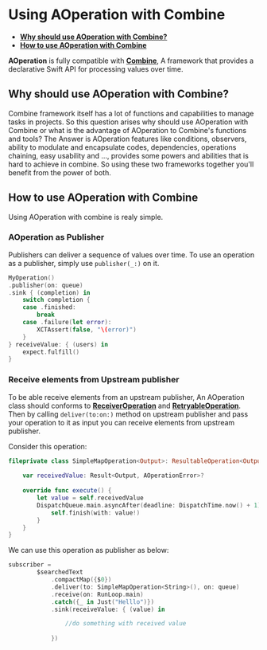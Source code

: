 # Using AOperation with Combine

* **[Why should use AOperation with Combine?](#why-should-use-aoperation-with-combine?)**
* **[How to use AOperation with Combine](#how-to-use-aoperation-with-combine)**


**AOperation** is fully compatible with **[Combine](https://developer.apple.com/documentation/combine)**, A framework that provides a declarative Swift API for processing values over time.

## Why should use AOperation with Combine?

Combine framework itself has a lot of functions and capabilities to manage tasks in projects.
So this question arises why should use AOperation with Combine or what is the advantage of AOperation to Combine's functions and tools?
The Answer is AOperation features like conditions, observers, ability to modulate and encapsulate codes, dependencies, operations chaining, easy usability and ..., provides some powers and abilities that is hard to achieve in combine. So using these two frameworks together you'll benefit from the power of both.

## How to use AOperation with Combine

Using AOperation with combine is realy simple.

### AOperation as Publisher

Publishers can deliver a sequence of values over time. To use an operation as a publisher, simply use `publisher(_:)` on it.

```swift
MyOperation()
.publisher(on: queue)
.sink { (completion) in
	switch completion {
	case .finished:
		break
	case .failure(let error):
		XCTAssert(false, "\(error)")
	}
} receiveValue: { (users) in
	expect.fulfill()
}

```
### Receive elements from Upstream publisher
To be able receive elements from an upstream publisher, An AOperation class should conforms to **[ReceiverOperation](./Deliver-to-operation.md)** and **[RetryableOperation](./Retrying-an-operation-if-it-fails.md)**.
Then by calling `deliver(to:on:)` method on upstream publisher and pass your operation to it as input you can receive elements from upstream publisher.

Consider this operation:

```swift
fileprivate class SimpleMapOperation<Output>: ResultableOperation<Output>, ReceiverOperation {
	
	var receivedValue: Result<Output, AOperationError>?
	
	override func execute() {
		let value = self.receivedValue
		DispatchQueue.main.asyncAfter(deadline: DispatchTime.now() + 1) {
			self.finish(with: value!)
		}
	}
}
```
We can use this operation as publisher as below:

```swift
subscriber =
		$searchedText
			.compactMap({$0})
			.deliver(to: SimpleMapOperation<String>(), on: queue)
			.receive(on: RunLoop.main)
			.catch({_ in Just("Helllo")})
			.sink(receiveValue: { (value) in

				//do something with received value
			
			})
```
